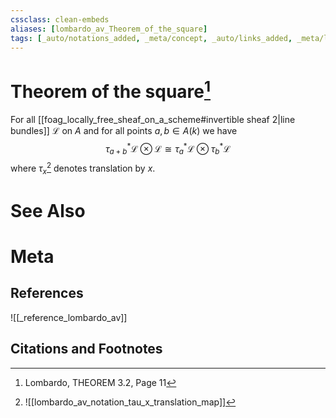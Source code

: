 ```yaml
---
cssclass: clean-embeds
aliases: [lombardo_av_Theorem_of_the_square]
tags: [_auto/notations_added, _meta/concept, _auto/links_added, _meta/literature_note, _reference/lombardo_av, _meta/TODO/change_title]
---
```

# Theorem of the square[^1]
For all [[foag_locally_free_sheaf_on_a_scheme#invertible sheaf 2|line bundles]] $\mathcal{L}$ on $A$ and for all points $a, b \in A(k)$ we have
$$
\tau_{a+b}^{*} \mathcal{L} \otimes \mathcal{L} \cong \tau_{a}^{*} \mathcal{L} \otimes \tau_{b}^{*} \mathcal{L}
$$
where $\tau_{x}$[^2]               denotes translation by $x$.

# See Also

# Meta
## References
![[_reference_lombardo_av]]

## Citations and Footnotes
[^1]: Lombardo, THEOREM 3.2, Page 11
[^2]: ![[lombardo_av_notation_tau_x_translation_map]]